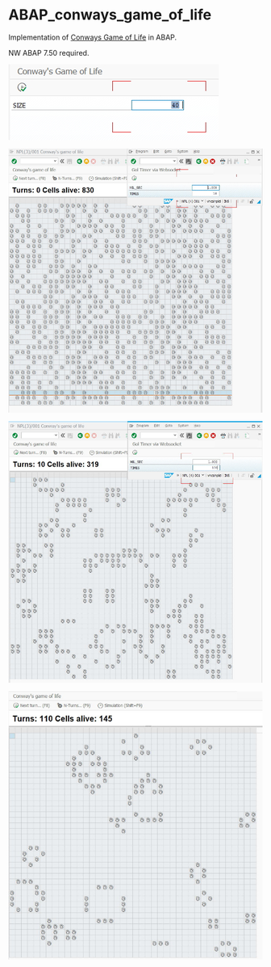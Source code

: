 ﻿# ABAP_conways_game_of_life

Implementation of [Conways Game of Life](https://en.wikipedia.org/wiki/Conway%27s_Game_of_Life) in ABAP. 

NW ABAP 7.50 required.

![Start screen](/0242ac1100021ed788f1e1b244775c10.smim.start_screen.jpg?raw=true "Start screen")

![Init](/0242ac1100021ed788f22b5ea98cdc10.smim.gol_with_websocket_timer.jpg?raw=true "Init")

![After 10 turns](/0242ac1100021ed788f22b5008d55c10.smim.gol_after_10_turns.jpg?raw=true "After 10 turns")

![After 110 turns](/0242ac1100021ed788f22b422d401c10.smim.gol_after_110_turns.jpg?raw=true "After 110 turns")
